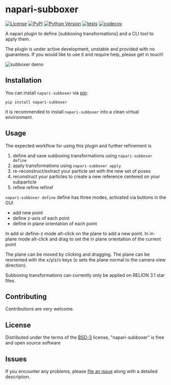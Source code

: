 # napari-subboxer

[![License](https://img.shields.io/pypi/l/napari-subboxer.svg?color=green)](https://github.com/alisterburt/napari-subboxer/raw/master/LICENSE)
[![PyPI](https://img.shields.io/pypi/v/napari-subboxer.svg?color=green)](https://pypi.org/project/napari-subboxer)
[![Python Version](https://img.shields.io/pypi/pyversions/napari-subboxer.svg?color=green)](https://python.org)
[![tests](https://github.com/alisterburt/napari-subboxer/workflows/tests/badge.svg)](https://github.com/alisterburt/napari-subboxer/actions)
[![codecov](https://codecov.io/gh/alisterburt/napari-subboxer/branch/master/graph/badge.svg)](https://codecov.io/gh/alisterburt/napari-subboxer)

A napari plugin to define [subboxing transformations] and a CLI tool to apply them.

The plugin is under active development, unstable and provided with no guarantees.
If you would like to use it and require help, please get in touch!

![subboxer demo](https://user-images.githubusercontent.com/7307488/143312042-770a4ed2-7519-4114-9119-2323196aadfd.gif)


## Installation

You can install `napari-subboxer` via [pip]:

    pip install napari-subboxer

It is recommended to install `napari-subboxer` into a clean virtual environment.

## Usage

The expected workflow for using this plugin and further refinement is 
1. define and save subboxing transformations using `napari-subboxer define`
2. apply transformations using `napari-subboxer apply`
3. re-reconstruct/extract your particle set with the new set of poses
4. reconstruct your particles to create a new reference centered on your subparticle
5. refine refine refine!

`napari-subboxer define` define has three modes, activated via buttons in the GUI
- add new point
- define z-axis of each point
- define in plane orientation of each point

In add or define-z mode alt-click on the plane to add a new point.
In in-plane mode alt-click and drag to set the in plane orientation of the current point

The plane can be moved by clicking and dragging. 
The plane can be reoriented with the x/y/z/o keys 
(o sets the plane normal to the camera view direction).

Subboxing transformations can currently only be applied on RELION 3.1 star files.

## Contributing

Contributions are very welcome. 

## License

Distributed under the terms of the [BSD-3] license,
"napari-subboxer" is free and open source software

## Issues

If you encounter any problems, please [file an issue] along with a detailed description.

[napari]: https://github.com/napari/napari
[Cookiecutter]: https://github.com/audreyr/cookiecutter
[@napari]: https://github.com/napari
[MIT]: http://opensource.org/licenses/MIT
[BSD-3]: http://opensource.org/licenses/BSD-3-Clause
[GNU GPL v3.0]: http://www.gnu.org/licenses/gpl-3.0.txt
[GNU LGPL v3.0]: http://www.gnu.org/licenses/lgpl-3.0.txt
[Apache Software License 2.0]: http://www.apache.org/licenses/LICENSE-2.0
[Mozilla Public License 2.0]: https://www.mozilla.org/media/MPL/2.0/index.txt
[cookiecutter-napari-plugin]: https://github.com/napari/cookiecutter-napari-plugin

[file an issue]: https://github.com/alisterburt/napari-subboxer/issues

[napari]: https://github.com/napari/napari
[tox]: https://tox.readthedocs.io/en/latest/
[pip]: https://pypi.org/project/pip/
[PyPI]: https://pypi.org/
